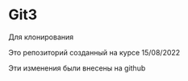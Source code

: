 # Git3
Для клонирования


Это репозиторий созданный на курсе  15/08/2022

Эти изменения были внесены на github
